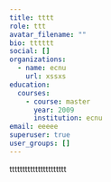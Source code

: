 ```yaml
---
title: tttt
role: ttt
avatar_filename: ""
bio: tttttt
social: []
organizations:
  - name: ecnu
    url: xssxs
education:
  courses:
    - course: master
      year: 2009
      institution: ecnu
email: eeeee
superuser: true
user_groups: []
---
```

tttttttttttttttttttttt
